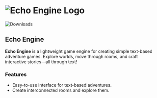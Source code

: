 # ![Echo Engine Logo]([https://via.placeholder.com/600x150?text=Echo+Engine](https://github.com/DirectedHunt42/EchoEngine/blob/main/Engine_editor/Icons/Echo_engine/Echo_engine_transparent.png))

![Downloads](https://img.shields.io/badge/downloads-0-brightgreen)

## Echo Engine

**Echo Engine** is a lightweight game engine for creating simple text-based adventure games. Explore worlds, move through rooms, and craft interactive stories—all through text!

### Features

- Easy-to-use interface for text-based adventures.
- Create interconnected rooms and explore them.
